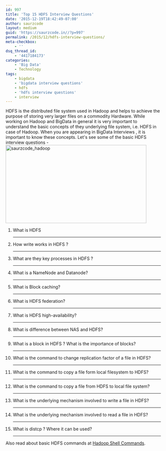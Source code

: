 ```yaml
---
id: 997
title: 'Top 15 HDFS Interview Questions'
date: '2015-12-19T18:42:49-07:00'
author: saurzcode
layout: medium
guid: 'https://saurzcode.in//?p=997'
permalink: /2015/12/hdfs-interview-questions/
meta-checkbox:
    - ''
dsq_thread_id:
    - '4417184173'
categories:
    - 'Big Data'
    - Technology
tags:
    - bigdata
    - 'bigdata interview questions'
    - hdfs
    - 'hdfs interview questions'
    - interview
---
```


HDFS is the distributed file system used in Hadoop and helps to achieve the purpose of storing very larger files on a commodity Hardware. While working on Hadoop and BigData in general it is very important to understand the basic concepts of they underlying file system, i.e. HDFS in case of Hadoop. When you are appearing in BigData Interviews , it is important to know these concepts. Let's see some of the basic HDFS interview questions -<a href="https://saurzcode.in//2015/12/hadoop-mapreduce-interview-questions/"><img class=" wp-image-571 aligncenter" src="https://saurzcode.in//assets/uploads/2014/06/hadoop-300x166.jpg" alt="saurzcode_hadoop" width="457" height="253" /></a><!--more-->
<ol>
 	<li>What is HDFS

<hr />

</li>
 	<li>How write works in HDFS ?

<hr />

</li>
 	<li>What are they key processes in HDFS ?

<hr />

</li>
 	<li>What is a NameNode and Datanode?

<hr />

</li>
 	<li>What is Block caching?

<hr />

</li>
 	<li>What is HDFS federation?

<hr />

</li>
 	<li>What is HDFS high-availability?

<hr />

</li>
 	<li>What is difference between NAS and HDFS?

<hr />

</li>
 	<li>What is a block in HDFS ? What is the importance of blocks?

<hr />

</li>
 	<li>What is the command to change replication factor of a file in HDFS?

<hr />

</li>
 	<li>What is the command to copy a file form local filesystem to HDFS?

<hr />

</li>
 	<li>What is the command to copy a file from HDFS to local file system?

<hr />

</li>
 	<li>What is the underlying mechanism involved to write a file in HDFS?

<hr />

</li>
 	<li>What is the underlying mechanism involved to read a file in HDFS?

<hr />

</li>
 	<li>What is distcp ? Where it can be used?

<hr />

</li>
</ol>
<!--more-->

<!--more-->

Also read about basic HDFS commands at <a href="https://saurzcode.in//2013/10/hadoop-shell-commands/" target="_blank" rel="noopener">Hadoop Shell Commands</a>.